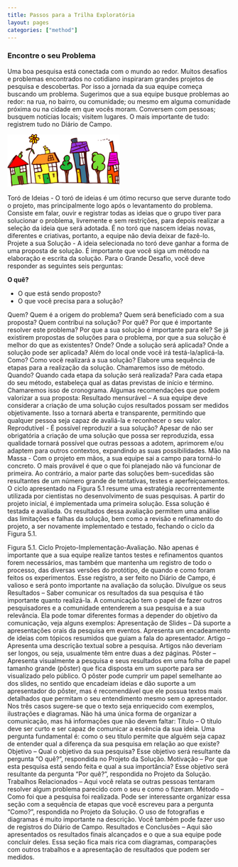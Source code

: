 ```yaml
---
title: Passos para a Trilha Exploratória
layout: pages
categories: ["method"]
---
```

### Encontre o seu Problema

Uma boa pesquisa está conectada com o mundo ao redor. Muitos desafios e problemas encontrados no cotidiano inspiraram grandes projetos de pesquisa e descobertas. Por isso a jornada da sua equipe começa buscando um problema. Sugerimos que a sua equipe busque problemas ao redor: na rua, no bairro, ou comunidade; ou mesmo em alguma comunidade próxima ou na cidade em que vocês moram. Conversem com pessoas; busquem notícias locais; visitem lugares. O mais importante de tudo: registrem tudo no Diário de Campo.

<img src="/img/pages/houses-1719055.svg" alt="Ilustração casinhas" style="width:50%">

Toró de Ideias - O toró de ideias é um ótimo recurso que serve durante todo o projeto, mas principalmente logo após o levantamento do problema. Consiste em falar, ouvir e registrar todas as ideias que o grupo tiver para solucionar o problema, livremente e sem restrições, para depois realizar a seleção da ideia que será adotada. É no toró que nascem ideias novas, diferentes e criativas, portanto, a equipe não devia deixar de fazê-lo.
Projete a sua Solução - A ideia selecionada no toró deve ganhar a forma de uma proposta de solução. É importante que você siga um método na elaboração e escrita da solução. Para o Grande Desafio, você deve responder as seguintes seis perguntas:

**O quê?**
* O que está sendo proposto?
* O que você precisa para a solução?

Quem?
Quem é a origem do problema?
Quem será beneficiado com a sua proposta?
Quem contribui na solução?
Por quê?
Por que é importante resolver este problema?
Por que a sua solução é importante para ele?
Se já existirem propostas de soluções para o problema, por que a sua solução é melhor do que as existentes?
Onde?
Onde a solução será aplicada?
Onde a solução pode ser aplicada?
Além do local onde você irá testá-la/aplicá-la.
Como?
Como você realizará a sua solução?
Elabore uma sequência de etapas para a realização da solução. Chamaremos isso de método.
Quando?
Quando cada etapa da solução será realizada?
Para cada etapa do seu método, estabeleça qual as datas previstas de início e término. Chamaremos isso de cronograma.
Algumas recomendações que podem valorizar a sua proposta:
Resultado mensurável – A sua equipe deve considerar a criação de uma solução cujos resultados possam ser medidos objetivamente. Isso a tornará aberta e transparente, permitindo que qualquer pessoa seja capaz de avaliá-la e reconhecer o seu valor.
Reprodutível - É possível reproduzir a sua solução? Apesar de não ser obrigatória a criação de uma solução que possa ser reproduzida, essa qualidade tornará possível que outras pessoas a adotem, aprimorem e/ou adaptem para outros contextos, expandindo as suas possibilidades.
Mão na Massa - Com o projeto em mãos, a sua equipe sai a campo para torná-lo concreto. O mais provável é que o que foi planejado não vá funcionar de primeira. Ao contrário, a maior parte das soluções bem-sucedidas são resultantes de um número grande de tentativas, testes e aperfeiçoamentos. O ciclo apresentado na Figura 5.1 resume uma estratégia recorrentemente utilizada por cientistas no desenvolvimento de suas pesquisas. A partir do projeto inicial, é implementada uma primeira solução. Essa solução é testada e avaliada. Os resultados dessa avaliação permitem uma análise das limitações e falhas da solução, bem como a revisão e refinamento do projeto, a ser novamente implementado e testado, fechando o ciclo da Figura 5.1.

Figura 5.1. Ciclo Projeto-Implementação-Avaliação.
Não apenas é importante que a sua equipe realize tantos testes e refinamentos quantos forem necessários, mas também que mantenha um registro de todo o processo, das diversas versões do protótipo, de quando e como foram feitos os experimentos. Esse registro, a ser feito no Diário de Campo, é valioso e será ponto importante na avaliação da solução.
Divulgue os seus Resultados – Saber comunicar os resultados da sua pesquisa é tão importante quanto realizá-la. A comunicação tem o papel de fazer outros pesquisadores e a comunidade entenderem a sua pesquisa e a sua relevância. Ela pode tomar diferentes formas a depender do objetivo da comunicação, veja alguns exemplos:
Apresentação de Slides – Dá suporte a apresentações orais da pesquisa em eventos. Apresenta um encadeamento de ideias com tópicos resumidos que guiam a fala do apresentador.
Artigo – Apresenta uma descrição textual sobre a pesquisa. Artigos não deveriam ser longos, ou seja, usualmente têm entre duas a dez páginas.
Pôster – Apresenta visualmente a pesquisa e seus resultados em uma folha de papel tamanho grande (pôster) que fica disposta em um suporte para ser visualizado pelo público. O pôster pode cumprir um papel semelhante ao dos slides, no sentido que encadeiam ideias e dão suporte a um apresentador do pôster, mas é recomendável que ele possua textos mais detalhados que permitam o seu entendimento mesmo sem o apresentador.
Nos três casos sugere-se que o texto seja enriquecido com exemplos, ilustrações e diagramas. Não há uma única forma de organizar a comunicação, mas há informações que não devem faltar:
Título – O título deve ser curto e ser capaz de comunicar a essência da sua ideia. Uma pergunta fundamental é: como o seu título permite que alguém seja capaz de entender qual a diferença da sua pesquisa em relação ao que existe?
Objetivo – Qual o objetivo da sua pesquisa? Esse objetivo será resultante da pergunta “O quê?”, respondida no Projeto da Solução.
Motivação – Por que esta pesquisa está sendo feita e qual a sua importância? Esse objetivo será resultante da pergunta “Por quê?”, respondida no Projeto da Solução.
Trabalhos Relacionados – Aqui você relata se outras pessoas tentaram resolver algum problema parecido com o seu e como o fizeram.
Método – Como foi que a pesquisa foi realizada. Pode ser interessante organizar essa seção com a sequência de etapas que você escreveu para a pergunta “Como?”, respondida no Projeto da Solução. O uso de fotografias e diagramas é muito importante na descrição. Você também pode fazer uso de registros do Diário de Campo.
Resultados e Conclusões – Aqui são apresentados os resultados finais alcançados e o que a sua equipe pode concluir deles. Essa seção fica mais rica com diagramas, comparações com outros trabalhos e a apresentação de resultados que podem ser medidos.
